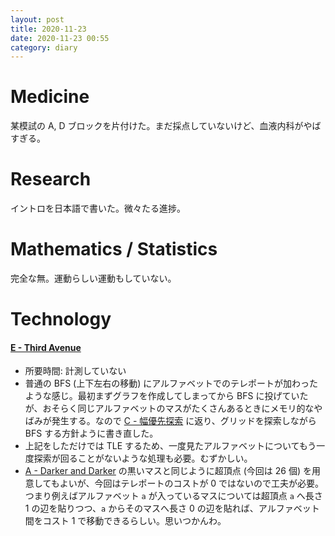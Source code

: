 ```yaml
---
layout: post
title: 2020-11-23
date: 2020-11-23 00:55
category: diary
---
```


# Medicine
某模試の A, D ブロックを片付けた。まだ採点していないけど、血液内科がやばすぎる。

# Research
イントロを日本語で書いた。微々たる進捗。

# Mathematics / Statistics
完全な無。運動らしい運動もしていない。

# Technology

#### [E - Third Avenue](https://atcoder.jp/contests/abc184/tasks/abc184_e)
- 所要時間: 計測していない
- 普通の BFS (上下左右の移動) にアルファベットでのテレポートが加わったような感じ。最初まずグラフを作成してしまってから BFS に投げていたが、おそらく同じアルファベットのマスがたくさんあるときにメモリ的なやばみが発生する。なので [C - 幅優先探索](https://atcoder.jp/contests/abc007/tasks/abc007_3) に返り、グリッドを探索しながら BFS する方針ように書き直した。
- 上記をしただけでは TLE するため、一度見たアルファベットについてもう一度探索が回ることがないような処理も必要。むずかしい。
- [A - Darker and Darker](https://atcoder.jp/contests/agc033/tasks/agc033_a) の黒いマスと同じように超頂点 (今回は 26 個) を用意してもよいが、今回はテレポートのコストが 0 ではないので工夫が必要。つまり例えばアルファベット `a` が入っているマスについては超頂点 `a` へ長さ 1 の辺を貼りつつ、`a` からそのマスへ長さ 0 の辺を貼れば、アルファベット間をコスト 1 で移動できるらしい。思いつかんわ。


